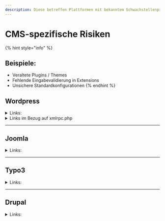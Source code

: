 ```yaml
---
description: Diese betreffen Plattformen mit bekanntem Schwachstellenprofil.
---
```


# CMS-spezifische Risiken

{% hint style="info" %}
## Beispiele:

* Veraltete Plugins / Themes
* Fehlende Eingabevalidierung in Extensions
* Unsichere Standardkonfigurationen
{% endhint %}

## Wordpress

<details>

<summary>Links:</summary>

[https://lifeinhex.com/stealing-wordpress-credentials/](https://lifeinhex.com/stealing-wordpress-credentials/)

[https://github.com/wpscanteam/wpscan](https://github.com/wpscanteam/wpscan)

</details>

<details>

<summary>Links im Bezug auf xmlrpc.php</summary>

[https://nitesculucian.github.io/2019/07/01/exploiting-the-xmlrpc-php-on-all-wordpress-versions/](https://nitesculucian.github.io/2019/07/01/exploiting-the-xmlrpc-php-on-all-wordpress-versions/)

[https://www.tutorialspoint.com/xml-rpc/xml\_rpc\_quick\_guide.htm](https://www.tutorialspoint.com/xml-rpc/xml_rpc_quick_guide.htm)

</details>

***

## Joomla

<details>

<summary>Links:</summary>



</details>

***

## Typo3

<details>

<summary>Links:</summary>



</details>

***

## Drupal

<details>

<summary>Links:</summary>



</details>

